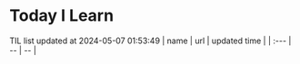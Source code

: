 # Today I Learn 
TIL list updated at 2024-05-07 01:53:49
| name | url | updated time |
| :--- | -- | -- |
